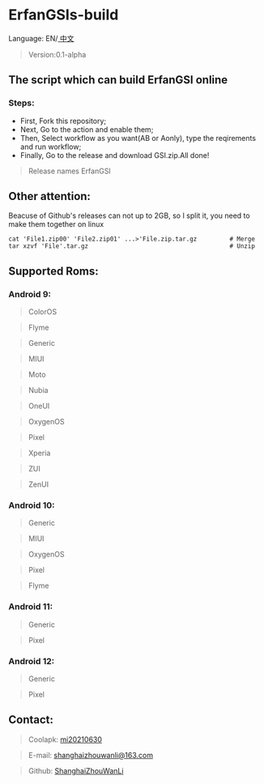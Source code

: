 # ErfanGSIs-build
Language: EN/<a href=README.md> 中文 </a> </span>
> Version:0.1-alpha
## The script which can build ErfanGSI online
### Steps:
- First, Fork this repository;
- Next, Go to the action and enable them;
- Then, Select workflow as you want(AB or Aonly), type the reqirements and run workflow;
- Finally, Go to the release and download GSI.zip.All done!
> Release names ErfanGSI
## Other attention:
Beacuse of Github's releases can not up to 2GB, so I split it, you need to make them together on linux
```
cat 'File1.zip00' 'File2.zip01' ...>'File.zip.tar.gz         # Merge
tar xzvf 'File'.tar.gz                                       # Unzip
```
## Supported Roms:
### Android 9:
> ColorOS
	
> Flyme

> Generic

> MIUI	

> Moto	

> Nubia	

> OneUI	

> OxygenOS	

> Pixel	

> Xperia	

> ZUI	

> ZenUI

### Android 10:
> Generic

> MIUI
	
> OxygenOS

> Pixel

> Flyme

### Android 11:
> Generic
	
> Pixel

### Android 12:
> Generic
	
> Pixel

## Contact:
> Coolapk: [mi20210630](https://www.coolapk.com/u/mi20210630)

> E-mail: shanghaizhouwanli@163.com

> Github: [ShanghaiZhouWanLi](https://www.github.com/ShanghaiZhouWanLi)
